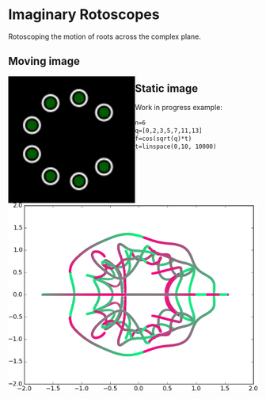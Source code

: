 # Imaginary Rotoscopes

Rotoscoping the motion of roots across the complex plane.

## Moving image

<a href="url"><img src="https://raw.githubusercontent.com/thoppe/imaginary_rotoscopes/master/figures/alternate.gif" align="left" width="256" ></a>


## Static image
  
Work in progress example:

    n=6
    q=[0,2,3,5,7,11,13]
    f=cos(sqrt(q)*t)
    t=linspace(0,10, 10000)

![](figures/simple_6.png)
